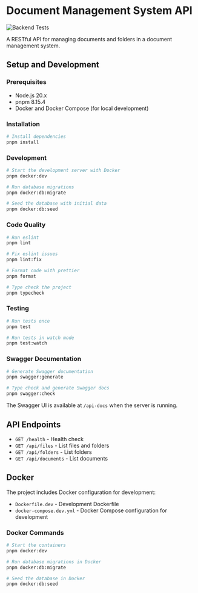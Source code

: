 # Document Management System API

![Backend Tests](https://github.com/chocnut/v/actions/workflows/test.yml/badge.svg)

A RESTful API for managing documents and folders in a document management system.

## Setup and Development

### Prerequisites

- Node.js 20.x
- pnpm 8.15.4
- Docker and Docker Compose (for local development)

### Installation

```bash
# Install dependencies
pnpm install
```

### Development

```bash
# Start the development server with Docker
pnpm docker:dev

# Run database migrations
pnpm docker:db:migrate

# Seed the database with initial data
pnpm docker:db:seed
```

### Code Quality

```bash
# Run eslint
pnpm lint

# Fix eslint issues
pnpm lint:fix

# Format code with prettier
pnpm format

# Type check the project
pnpm typecheck
```

### Testing

```bash
# Run tests once
pnpm test

# Run tests in watch mode
pnpm test:watch
```

### Swagger Documentation

```bash
# Generate Swagger documentation
pnpm swagger:generate

# Type check and generate Swagger docs
pnpm swagger:check
```

The Swagger UI is available at `/api-docs` when the server is running.

## API Endpoints

- `GET /health` - Health check
- `GET /api/files` - List files and folders
- `GET /api/folders` - List folders
- `GET /api/documents` - List documents

## Docker

The project includes Docker configuration for development:

- `Dockerfile.dev` - Development Dockerfile
- `docker-compose.dev.yml` - Docker Compose configuration for development

### Docker Commands

```bash
# Start the containers
pnpm docker:dev

# Run database migrations in Docker
pnpm docker:db:migrate

# Seed the database in Docker
pnpm docker:db:seed
```
